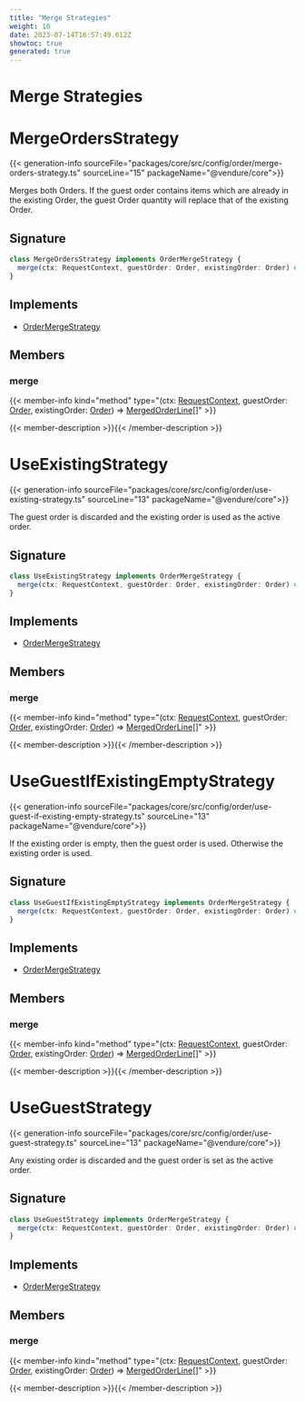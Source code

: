 ```yaml
---
title: "Merge Strategies"
weight: 10
date: 2023-07-14T16:57:49.612Z
showtoc: true
generated: true
---
```

<!-- This file was generated from the Vendure source. Do not modify. Instead, re-run the "docs:build" script -->

# Merge Strategies
<div class="symbol">


# MergeOrdersStrategy

{{< generation-info sourceFile="packages/core/src/config/order/merge-orders-strategy.ts" sourceLine="15" packageName="@vendure/core">}}

Merges both Orders. If the guest order contains items which are already in the
existing Order, the guest Order quantity will replace that of the existing Order.

## Signature

```TypeScript
class MergeOrdersStrategy implements OrderMergeStrategy {
  merge(ctx: RequestContext, guestOrder: Order, existingOrder: Order) => MergedOrderLine[];
}
```
## Implements

 * <a href='/typescript-api/orders/order-merge-strategy#ordermergestrategy'>OrderMergeStrategy</a>


## Members

### merge

{{< member-info kind="method" type="(ctx: <a href='/typescript-api/request/request-context#requestcontext'>RequestContext</a>, guestOrder: <a href='/typescript-api/entities/order#order'>Order</a>, existingOrder: <a href='/typescript-api/entities/order#order'>Order</a>) => <a href='/typescript-api/orders/order-merge-strategy#mergedorderline'>MergedOrderLine</a>[]"  >}}

{{< member-description >}}{{< /member-description >}}


</div>
<div class="symbol">


# UseExistingStrategy

{{< generation-info sourceFile="packages/core/src/config/order/use-existing-strategy.ts" sourceLine="13" packageName="@vendure/core">}}

The guest order is discarded and the existing order is used as the active order.

## Signature

```TypeScript
class UseExistingStrategy implements OrderMergeStrategy {
  merge(ctx: RequestContext, guestOrder: Order, existingOrder: Order) => MergedOrderLine[];
}
```
## Implements

 * <a href='/typescript-api/orders/order-merge-strategy#ordermergestrategy'>OrderMergeStrategy</a>


## Members

### merge

{{< member-info kind="method" type="(ctx: <a href='/typescript-api/request/request-context#requestcontext'>RequestContext</a>, guestOrder: <a href='/typescript-api/entities/order#order'>Order</a>, existingOrder: <a href='/typescript-api/entities/order#order'>Order</a>) => <a href='/typescript-api/orders/order-merge-strategy#mergedorderline'>MergedOrderLine</a>[]"  >}}

{{< member-description >}}{{< /member-description >}}


</div>
<div class="symbol">


# UseGuestIfExistingEmptyStrategy

{{< generation-info sourceFile="packages/core/src/config/order/use-guest-if-existing-empty-strategy.ts" sourceLine="13" packageName="@vendure/core">}}

If the existing order is empty, then the guest order is used. Otherwise the existing order is used.

## Signature

```TypeScript
class UseGuestIfExistingEmptyStrategy implements OrderMergeStrategy {
  merge(ctx: RequestContext, guestOrder: Order, existingOrder: Order) => MergedOrderLine[];
}
```
## Implements

 * <a href='/typescript-api/orders/order-merge-strategy#ordermergestrategy'>OrderMergeStrategy</a>


## Members

### merge

{{< member-info kind="method" type="(ctx: <a href='/typescript-api/request/request-context#requestcontext'>RequestContext</a>, guestOrder: <a href='/typescript-api/entities/order#order'>Order</a>, existingOrder: <a href='/typescript-api/entities/order#order'>Order</a>) => <a href='/typescript-api/orders/order-merge-strategy#mergedorderline'>MergedOrderLine</a>[]"  >}}

{{< member-description >}}{{< /member-description >}}


</div>
<div class="symbol">


# UseGuestStrategy

{{< generation-info sourceFile="packages/core/src/config/order/use-guest-strategy.ts" sourceLine="13" packageName="@vendure/core">}}

Any existing order is discarded and the guest order is set as the active order.

## Signature

```TypeScript
class UseGuestStrategy implements OrderMergeStrategy {
  merge(ctx: RequestContext, guestOrder: Order, existingOrder: Order) => MergedOrderLine[];
}
```
## Implements

 * <a href='/typescript-api/orders/order-merge-strategy#ordermergestrategy'>OrderMergeStrategy</a>


## Members

### merge

{{< member-info kind="method" type="(ctx: <a href='/typescript-api/request/request-context#requestcontext'>RequestContext</a>, guestOrder: <a href='/typescript-api/entities/order#order'>Order</a>, existingOrder: <a href='/typescript-api/entities/order#order'>Order</a>) => <a href='/typescript-api/orders/order-merge-strategy#mergedorderline'>MergedOrderLine</a>[]"  >}}

{{< member-description >}}{{< /member-description >}}


</div>
